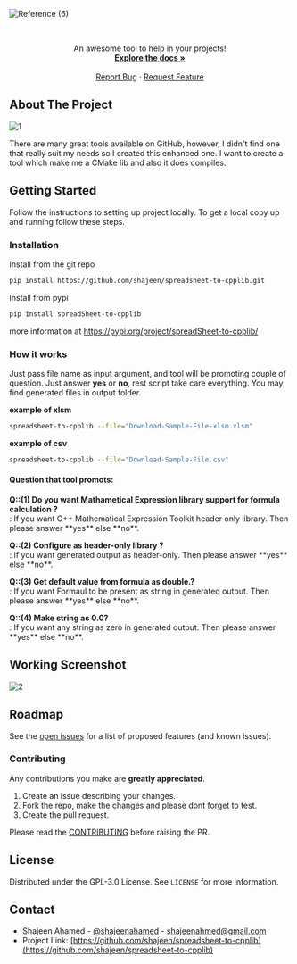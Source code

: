 ![Reference (6)](https://user-images.githubusercontent.com/2623563/144738477-05d94852-2b84-47c2-b98a-be220731e0a6.png)
<!-- PROJECT LOGO -->
<br />
  <p align="center">
    An awesome tool to help in your projects!
    <br />
    <a href="https://github.com/shajeen/spreadsheet-to-cpplib/wiki"><strong>Explore the docs »</strong></a>
    <br />
    <br />
    <a href="https://github.com/shajeen/spreadsheet-to-cpplib/issues/new?assignees=shajeen&labels=bug&template=bug_report.md&title=">Report Bug</a>
    ·
    <a href="https://github.com/shajeen/spreadsheet-to-cpplib/issues/new?assignees=shajeen&labels=enhancement&template=feature_request.md&title=">Request Feature</a>
  </p>

## About The Project
![1](https://user-images.githubusercontent.com/2623563/123547683-5a419d00-d77f-11eb-851d-cb4af8273df9.PNG)

There are many great tools available on GitHub, however, I didn't find one that really suit my needs so I created this enhanced one. I want to create a tool which make me a CMake lib and also it does compiles.

## Getting Started

Follow the instructions to setting up project locally.
To get a local copy up and running follow these steps.

### Installation

 Install from the git repo
   ```sh
   pip install https://github.com/shajeen/spreadsheet-to-cpplib.git
   ```
 
 Install from pypi 
   ```sh
   pip install spreadSheet-to-cpplib
   ```
   more information at https://pypi.org/project/spreadSheet-to-cpplib/
  
### How it works

Just pass file name as input argument, and tool will be promoting couple of question. Just answer **yes** or **no**, rest script take care everything. You may find generated files in output folder.

**example of xlsm**
```sh
spreadsheet-to-cpplib --file="Download-Sample-File-xlsm.xlsm"
```

**example of csv**
```sh
spreadsheet-to-cpplib --file="Download-Sample-File.csv"
```

#### Question that tool promots:

<div class="faq-entry">
  <div class="faq-entry-question"><b>Q::(1) Do you want Mathametical Expression library support for formula calculation ?</b></div>
  <div class="faq-entry-answer">:      If you want C++ Mathematical Expression Toolkit header only library. Then please answer **yes** else **no**.</p></div>
  <div class="faq-entry-question"><b>Q::(2) Configure as header-only library ?</b></div>
  <div class="faq-entry-answer">:      If you want generated output as header-only. Then please answer **yes** else **no**.</p></div>
  <div class="faq-entry-question"><b>Q::(3) Get default value from formula as double.?</b></div>
  <div class="faq-entry-answer">:      If you want Formaul to be present as string in generated output. Then please answer **yes** else **no**.</p></div>
  <div class="faq-entry-question"><b>Q::(4) Make string as 0.0?</b></div>
  <div class="faq-entry-answer">:      If you want any string as zero in generated output. Then please answer **yes** else **no**.</p></div>
</div>

## Working Screenshot
![2](https://user-images.githubusercontent.com/2623563/123547680-59107000-d77f-11eb-8cb1-d05e8e8b9932.PNG)

## Roadmap

See the [open issues](https://github.com/shajeen/spreadsheet-to-cpplib/issues) for a list of proposed features (and known issues).

### Contributing

Any contributions you make are **greatly appreciated**.

1. Create an issue describing your changes.
2. Fork the repo, make the changes and please dont forget to test.
3. Create the pull request. 

Please read the [CONTRIBUTING](https://github.com/shajeen/spreadsheet-to-cpplib/blob/main/CONTRIBUTING.md) before raising the PR.

## License

Distributed under the GPL-3.0 License. See `LICENSE` for more information.

## Contact

 - Shajeen Ahamed - [@shajeenahamed](https://twitter.com/shajeenahamed) - shajeenahmed@gmail.com
 - Project Link: [https://github.com/shajeen/spreadsheet-to-cpplib](https://github.com/shajeen/spreadsheet-to-cpplib)

